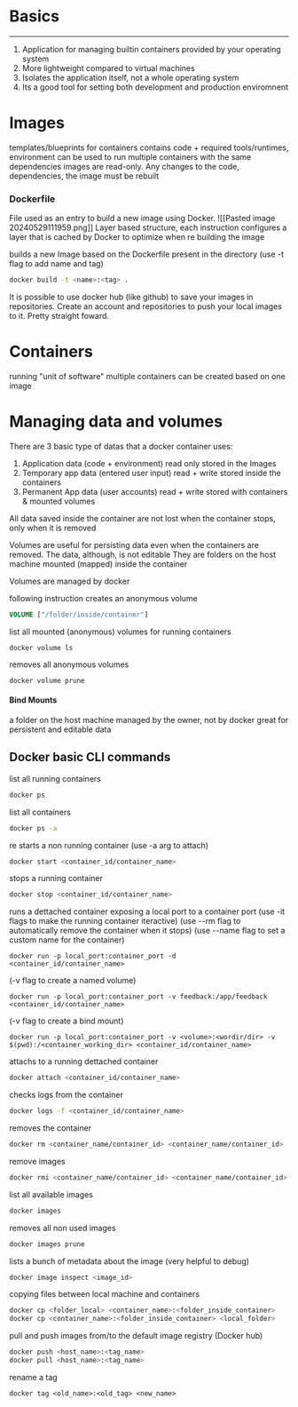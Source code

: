 # Basics
---
1. Application for managing builtin containers provided by your operating system
2. More lightweight compared to virtual machines
3. Isolates the application itself, not a whole operating system
4. Its a good tool for setting both development and production enviromnent 

# Images
templates/blueprints for containers
contains code + required tools/runtimes, environment
can be used to run multiple containers with the same dependencies
images are read-only. Any changes to the code, dependencies, the image must be rebuilt

### Dockerfile
File used as an entry to build a new image using Docker.
![[Pasted image 20240529111959.png]]
Layer based structure, each instruction configures a layer that is cached by Docker to optimize when re building the image

builds a new Image based on the Dockerfile present in the directory
(use -t flag to add name and tag)
```bash
docker build -t <name>:<tag> .
```
It is possible to use docker hub (like github) to save your images in repositories. Create an account and repositories to push your local images to it. Pretty straight foward.
# Containers
running "unit of software"
multiple containers can be created based on one image

# Managing data and volumes

There are 3 basic type of datas that a docker container uses:
1. Application data (code + environment) read only stored in the Images
2. Temporary app data (entered user input) read + write stored inside the containers
3. Permanent App data (user accounts) read + write stored with containers & mounted volumes

All data saved inside the container are not lost when the container stops, only when it is removed

Volumes are useful for persisting data even when the containers are removed. The data, although, is not editable
They are folders on the host machine mounted (mapped) inside the container

Volumes are managed by docker

following instruction creates an anonymous volume
```dockerfile
VOLUME ["/folder/inside/container"]
```

list all mounted (anonymous) volumes for running containers
```shell
docker volume ls
```
removes all anonymous volumes
```shell
docker volume prune
```

#### Bind Mounts
a folder on the host machine managed by the owner, not by docker
great for persistent and editable data
## Docker basic CLI commands

list all running containers
```bash
docker ps
```
list all containers
```bash
docker ps -a
```
re starts a non running container (use -a arg to attach)
```bash
docker start <container_id/container_name>
```
stops a running container
```bash
docker stop <container_id/container_name>
```
runs a dettached container exposing a local port to a container port
(use -it flags to make the running container iteractive)
(use --rm flag to automatically remove the container when it stops)
(use --name flag to set a custom name for the container)
```shell
docker run -p local_port:container_port -d <container_id/container_name>
```

(-v flag to create a named volume)
```shell
docker run -p local_port:container_port -v feedback:/app/feedback <container_id/container_name>
```

(-v flag to create a bind mount)
```shell
docker run -p local_port:container_port -v <volume>:<wordir/dir> -v $(pwd):/<container_working_dir> <container_id/container_name>
```
	
attachs to a running dettached container
```bash
docker attach <container_id/container_name>
```
checks logs from the container
```bash
docker logs -f <container_id/container_name>
```
removes the container
```bash
docker rm <container_name/container_id> <container_name/container_id>
```
remove images
```bash
docker rmi <container_name/container_id> <container_name/container_id>
```
list all available images
```bash
docker images
```
removes all non used images
```bash
docker images prune
```
lists a bunch of metadata about the image (very helpful to debug)
```bash
docker image inspect <image_id>
```
copying files between local machine and containers
```bash
docker cp <folder_local> <container_name>:<folder_inside_container>
docker cp <container_name>:<folder_inside_container> <local_folder>
```
pull and push images from/to the default image registry (Docker hub)
```bash
docker push <host_name>:<tag_name>
docker pull <host_name>:<tag_name>
```
rename a tag
```shell
docker tag <old_name>:<old_tag> <new_name>
```
